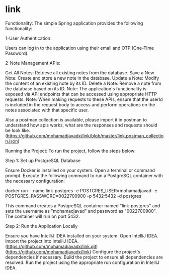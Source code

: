 # link

Functionality:
The simple Spring application provides the following functionality:

1-User Authentication:

Users can log in to the application using their email and OTP (One-Time Password).


2-Note Management APIs:

Get All Notes: Retrieve all existing notes from the database.
Save a New Note: Create and store a new note in the database.
Update a Note: Modify the content of an existing note by its ID.
Delete a Note: Remove a note from the database based on its ID.
Note: The application's functionality is exposed via API endpoints that can be accessed using appropriate HTTP requests.
Note: When making requests to these APIs, ensure that the userId is included in the request body to access and perform operations on the notes associated with that specific user.

Also a postman collection is available, please import it in postman to understand how apis works, what are the responses and requests should be look like.
(https://github.com/mohamadjavadx/link/blob/master/link.postman_collection.json)



Running the Project:
To run the project, follow the steps below:

Step 1: Set up PostgreSQL Database

Ensure Docker is installed on your system.
Open a terminal or command prompt.
Execute the following command to run a PostgreSQL container with the necessary configuration:

docker run --name link-postgres -e POSTGRES_USER=mohamadjavad -e POSTGRES_PASSWORD=0022700900 -p 5432:5432 -d postgres

This command creates a PostgreSQL container named "link-postgres" and sets the username as "mohamadjavad" and password as "0022700900". The container will run on port 5432.

Step 2: Run the Application Locally

Ensure you have IntelliJ IDEA installed on your system.
Open IntelliJ IDEA.
Import the project into IntelliJ IDEA. (https://github.com/mohamadjavadx/link.git) (https://github.com/mohamadjavadx/link)
Configure the project's dependencies if necessary.
Build the project to ensure all dependencies are resolved.
Run the project using the appropriate run configuration in IntelliJ IDEA.
